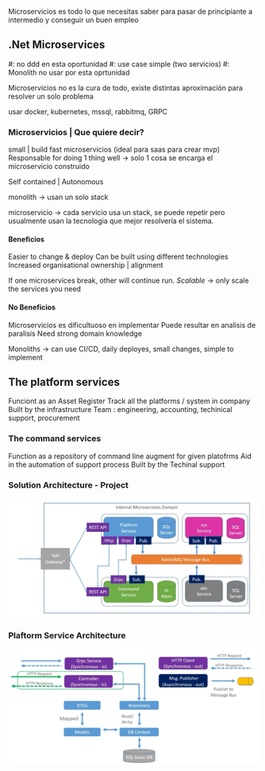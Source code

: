 Microservicios es todo lo que necesitas saber para pasar de principiante a intermedio y conseguir un buen empleo

## .Net Microservices
#: no ddd en esta oportunidad
#: use case simple (two servicios)
#: Monolith no usar por esta oprtunidad

Microservicios no es la cura de todo, existe distintas aproximación para resolver un solo problema

usar docker, kubernetes, mssql, rabbitmq, GRPC

### Microservicios | Que quiere decir?
small | build fast microservicios (ideal para saas para crear mvp)
Responsable for doing 1 thing well -> solo 1 cosa se encarga el microservicio construido

Self contained | Autonomous

monolith -> usan un solo stack

microservicio -> cada servicio usa un stack, se puede repetir pero usualmente usan la tecnologia que mejor resolvería el sistema. 

#### Beneficios
Easier to change & deploy
Can be built using different technologies
Increased organisational ownership | alignment

If one microservices break, other will continue run.
*Scalable* -> only scale the services you need

#### No Beneficios
Microservicios es dificultuoso en implementar
Puede resultar en analisis de paralisis
Need strong domain knowledge


Monoliths -> can use CI/CD, daily deployes, small changes, simple to implement


## The platform services
Funciont as an Asset Register
Track all the platforms / system in company
Built by the infrastructure Team : engineering, accounting, techinical support, procurement


### The command services
Function as a repository of command line augment for given platofrms
Aid in the automation of support process
Built by the Techinal support


### Solution Architecture - Project
![](/resume/solution_architecturue.png)

### Plaftorm Service Architecture
![](/resume/platform_architecture.png)

 